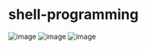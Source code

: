 # shell-programming
![image](https://user-images.githubusercontent.com/123438408/214475818-2f5e119d-1b47-4b5a-9b35-b0121c5ea8d8.png)
![image](https://user-images.githubusercontent.com/123438408/214477387-499b1b8b-fa2b-4244-b56a-1657f9c37171.png)
![image](https://user-images.githubusercontent.com/123438408/214479530-c6f7f978-66c9-4143-ac76-3343f23f08d8.png)
